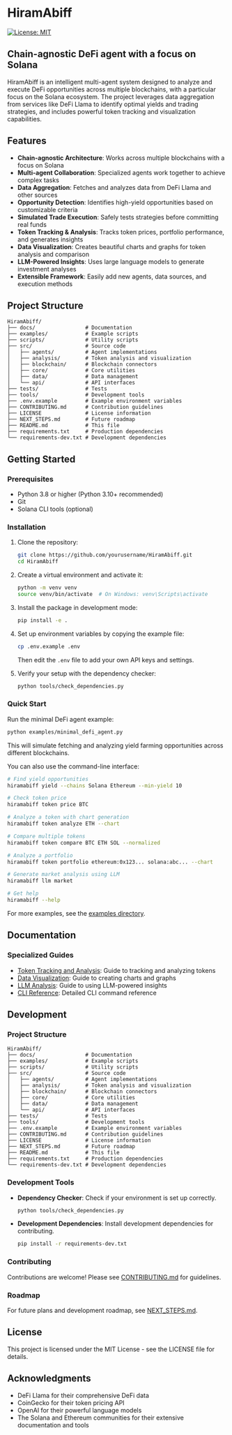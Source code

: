 # HiramAbiff

[![License: MIT](https://img.shields.io/badge/License-MIT-yellow.svg)](https://opensource.org/licenses/MIT)

## Chain-agnostic DeFi agent with a focus on Solana

HiramAbiff is an intelligent multi-agent system designed to analyze and execute DeFi opportunities across multiple blockchains, with a particular focus on the Solana ecosystem. The project leverages data aggregation from services like DeFi Llama to identify optimal yields and trading strategies, and includes powerful token tracking and visualization capabilities.

## Features

- **Chain-agnostic Architecture**: Works across multiple blockchains with a focus on Solana
- **Multi-agent Collaboration**: Specialized agents work together to achieve complex tasks
- **Data Aggregation**: Fetches and analyzes data from DeFi Llama and other sources
- **Opportunity Detection**: Identifies high-yield opportunities based on customizable criteria
- **Simulated Trade Execution**: Safely tests strategies before committing real funds
- **Token Tracking & Analysis**: Tracks token prices, portfolio performance, and generates insights
- **Data Visualization**: Creates beautiful charts and graphs for token analysis and comparison
- **LLM-Powered Insights**: Uses large language models to generate investment analyses
- **Extensible Framework**: Easily add new agents, data sources, and execution methods

## Project Structure

```
HiramAbiff/
├── docs/                # Documentation
├── examples/            # Example scripts
├── scripts/             # Utility scripts
├── src/                 # Source code
│   ├── agents/          # Agent implementations
│   ├── analysis/        # Token analysis and visualization
│   ├── blockchain/      # Blockchain connectors
│   ├── core/            # Core utilities
│   ├── data/            # Data management
│   └── api/             # API interfaces
├── tests/               # Tests
├── tools/               # Development tools
├── .env.example         # Example environment variables
├── CONTRIBUTING.md      # Contribution guidelines
├── LICENSE              # License information
├── NEXT_STEPS.md        # Future roadmap
├── README.md            # This file
├── requirements.txt     # Production dependencies
└── requirements-dev.txt # Development dependencies
```

## Getting Started

### Prerequisites

- Python 3.8 or higher (Python 3.10+ recommended)
- Git
- Solana CLI tools (optional)

### Installation

1. Clone the repository:
   ```bash
   git clone https://github.com/yourusername/HiramAbiff.git
   cd HiramAbiff
   ```

2. Create a virtual environment and activate it:
   ```bash
   python -m venv venv
   source venv/bin/activate  # On Windows: venv\Scripts\activate
   ```

3. Install the package in development mode:
   ```bash
   pip install -e .
   ```

4. Set up environment variables by copying the example file:
   ```bash
   cp .env.example .env
   ```
   Then edit the `.env` file to add your own API keys and settings.

5. Verify your setup with the dependency checker:
   ```bash
   python tools/check_dependencies.py
   ```

### Quick Start

Run the minimal DeFi agent example:

```bash
python examples/minimal_defi_agent.py
```

This will simulate fetching and analyzing yield farming opportunities across different blockchains.

You can also use the command-line interface:

```bash
# Find yield opportunities
hiramabiff yield --chains Solana Ethereum --min-yield 10

# Check token price
hiramabiff token price BTC

# Analyze a token with chart generation
hiramabiff token analyze ETH --chart

# Compare multiple tokens
hiramabiff token compare BTC ETH SOL --normalized

# Analyze a portfolio
hiramabiff token portfolio ethereum:0x123... solana:abc... --chart

# Generate market analysis using LLM
hiramabiff llm market

# Get help
hiramabiff --help
```

For more examples, see the [examples directory](examples/).

## Documentation

### Specialized Guides

- [Token Tracking and Analysis](docs/TOKEN_TRACKING.md): Guide to tracking and analyzing tokens
- [Data Visualization](docs/VISUALIZATION.md): Guide to creating charts and graphs
- [LLM Analysis](docs/LLM_ANALYSIS.md): Guide to using LLM-powered insights
- [CLI Reference](docs/CLI_REFERENCE.md): Detailed CLI command reference

## Development

### Project Structure

```
HiramAbiff/
├── docs/                # Documentation
├── examples/            # Example scripts
├── scripts/             # Utility scripts
├── src/                 # Source code
│   ├── agents/          # Agent implementations
│   ├── analysis/        # Token analysis and visualization
│   ├── blockchain/      # Blockchain connectors
│   ├── core/            # Core utilities
│   ├── data/            # Data management
│   └── api/             # API interfaces
├── tests/               # Tests
├── tools/               # Development tools
├── .env.example         # Example environment variables
├── CONTRIBUTING.md      # Contribution guidelines
├── LICENSE              # License information
├── NEXT_STEPS.md        # Future roadmap
├── README.md            # This file
├── requirements.txt     # Production dependencies
└── requirements-dev.txt # Development dependencies
```

### Development Tools

- **Dependency Checker**: Check if your environment is set up correctly.
  ```bash
  python tools/check_dependencies.py
  ```

- **Development Dependencies**: Install development dependencies for contributing.
  ```bash
  pip install -r requirements-dev.txt
  ```

### Contributing

Contributions are welcome! Please see [CONTRIBUTING.md](CONTRIBUTING.md) for guidelines.

### Roadmap

For future plans and development roadmap, see [NEXT_STEPS.md](NEXT_STEPS.md).

## License

This project is licensed under the MIT License - see the LICENSE file for details.

## Acknowledgments

- DeFi Llama for their comprehensive DeFi data
- CoinGecko for their token pricing API
- OpenAI for their powerful language models
- The Solana and Ethereum communities for their extensive documentation and tools 
